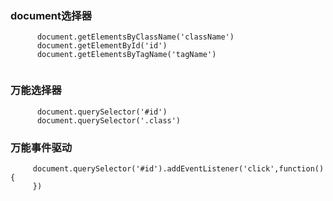### document选择器
```
      document.getElementsByClassName('className')
      document.getElementById('id')
      document.getElementsByTagName('tagName')
      
```
### 万能选择器
```
      document.querySelector('#id')
      document.querySelector('.class')
```
### 万能事件驱动
```
     document.querySelector('#id').addEventListener('click',function(){
     })
     
```
